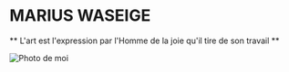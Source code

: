 # MARIUS WASEIGE

** L'art est l'expression par l'Homme de la joie qu'il tire de son travail **

![Photo de moi](/CloudDrive/Bureau/PlanetMarius.jpg)
